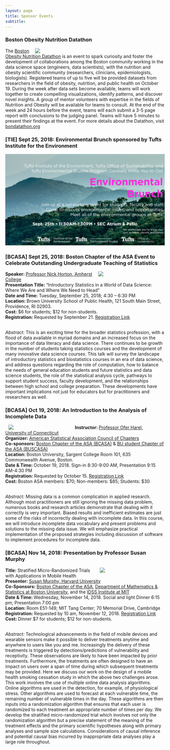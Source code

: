 ```yaml
---
layout: page
title: Sponsor Events
subtitle: 
---
```


<h3> Boston Obesity Nutrition Datathon</h3>

<p><img src="http://bondatathon.org/wp-content/uploads/2018/07/BOND_Logo-1.jpg" width="400px" align="right" hspace="10">

<p> The <a href="http://bondatathon.org/">Boston Obesity Nutrition Datathon</a> is an event to spark curiosity and foster the development of collaborations among the Boston community working in the data science space (engineers, data scientists), with the nutrition and obesity scientific community (researchers, clinicians, epidemiologists, biologists). Registered teams of up to five will be provided datasets from researchers in the field of obesity, nutrition, and public health on October 19. During the week after data sets become available, teams will work together to create compelling visualizations, identify patterns, and discover novel insights. A group of mentor volunteers with expertise in the fields of Nutrition and Obesity will be available for teams to consult. At the end of the week and 24 hours before the event, teams will each submit a 3-5 page report with conclusions to the judging panel. Teams will have 5 minutes to present their findings at the event. For more details about the Datathon, visit <a href="http://bondatathon.org/">bondatathon.org</a>

<h3>[TIE] Sept 25, 2018: Environmental Brunch sponsored by Tufts Institute for the Environment</h3>

![](/img/partners/tie_env_brunch.jpg)

<h3>[BCASA] Sept 25, 2018: Boston Chapter of the ASA Event to Celebrate Outstanding Undergraduate Teaching of Statistics</h3>

<p><img src="https://www.amherst.edu/system/files/styles/original/private/media/photo/1545596.jpg" width="200px" align="right" hspace="10">

<b>Speaker: </b><a href="https://www.amherst.edu/people/facstaff/nhorton">Professor Nick Horton, Amherst College</a>
<br>
<b>Presentation Title: </b>“Introductory Statistics in a World of Data Science: Where We Are and Where We Need to Head”
<br>
<b>Date and Time: </b>Tuesday, September 25, 2018; 4:30 – 6:30 PM 
<br>
<b>Location: </b>Brown University School of Public Health,  121 South Main Street, Providence, RI 02903.
<br>
<b>Cost:</b> $6 for students; $12 for non-students.
<br>
<b>Registration: </b>Requested by September 21. <a href="http://bcasa2018horton.eventbrite.com">Registration Link</a>
<br><br>

<i>Abstract:</i> This is an exciting time for the broader statistics profession, with a flood of data available in myriad domains and an increased focus on the importance of data literacy and data science. There continues to be growth in the number of students taking statistics courses and the development of many innovative data science courses. This talk will survey the landscape of introductory statistics and biostatistics courses in an era of data science, and address questions regarding the role of computation, how to balance the needs of general education students and future statistics and data science students, the role of the statistical analysis cycle, pathways to support student success, faculty development, and the relationships between high school and college preparation. These developments have important implications not just for educators but for practitioners and researchers as well.</p>

<h3>[BCASA] Oct 19, 2018: An Introduction to the Analysis of Incomplete Data</h3>

<p><img src="https://i1.rgstatic.net/ii/profile.image/277557917306890-1443186372601_Q512/Ofer_Harel.jpg" width="200px" align="left" hspace="10">

<b>Instructor: </b><a href="https://stat.uconn.edu/ofer-harel/">Professor Ofer Harel, University of Connecticut</a>
<br>
<b>Organizer: </b><a href="http://community.amstat.org/coc/home">American Statistical Association Council of Chapters</a>
<br>
<b>Co-sponsors: </b><a href="http://community.amstat.org/bostonchapter/home">Boston Chapter of the ASA (BCASA)</a> & <a href="https://www.bu.edu/stat/bu-student-chapter-of-the-asa/">BU student Chapter of the ASA (BUSCASA)</a>
<br>
<b>Location: </b>Boston University, Sargent College Room 101, 635 Commonwealth Avenue, Boston. 
<br>
<b>Date & Time: </b>October 19, 2018. Sign-in 8:30-9:00 AM, Presentation 9:15 AM-4:30 PM
<br>
<b>Registration: </b>Requested by October 15. <a href="http://bcasa2018IncompleteData.eventbrite.com">Registration Link</a> 
<br>
<b>Cost: </b>Boston ASA members: $70; Non-members: $85; Students: $30
<br><br>

<i>Abstract:</i> Missing data is a common complication in applied research. Although most practitioners are still ignoring the missing data problem, numerous books and research articles demonstrate that dealing with it correctly is very important. Biased results and inefficient estimates are just some of the risks of incorrectly dealing with incomplete data. In this course, we will introduce incomplete data vocabulary and present problems and solutions to the missing data issue. We will emphasize practical implementation of the proposed strategies including discussion of software to implement procedures for incomplete data.</p>

<h3>[BCASA] Nov 14, 2018: Presentation by Professor Susan Murphy</h3>

<p><img src="https://methodology.psu.edu/sites/all/images/people/scientists/smurphy/sam.jpg" width="200px" align="right" hspace="5">

<b>Title: </b>Stratified Micro-Randomized Trials with Applications in Mobile Health
<br>
<b>Presenter: </b><a href="https://www.seas.harvard.edu/directory/samurphy">Susan Murphy, Harvard University</a>
<br>
<b>Co-Sponsors: </b><a href="http://community.amstat.org/bostonchapter/home">Boston Chapter of the ASA</a>, <a href="http://www.bu.edu/math/">Department of Mathematics & Statistics at Boston University</a>, and the <a href="https://idss.mit.edu/">IDSS Institute at MIT</a>
<br>
<b>Date & Time: </b>Wednesday, November 14, 2018. Social and light Dinner 6:15 pm; Presentation 7:00 pm
<br>
<b>Location: </b>Room E51-149; MIT Tang Center; 70 Memorial Drive, Cambridge
<br>
<b>Registration: </b>Requested by 10 am, November 12, 2018. <a href="https://bcasa2018nov.eventbrite.com">Registration Link</a> 
<br>
<b>Cost: </b>Dinner $7 for students; $12 for non-students. 
<br><br>

<i>Abstract:</i> Technological advancements in the field of mobile devices and wearable sensors make it possible to deliver treatments anytime and anywhere to users like you and me. Increasingly the delivery of these treatments is triggered by detections/predictions of vulnerability and receptivity. These observations are likely to have been impacted by prior treatments. Furthermore, the treatments are often designed to have an impact on users over a span of time during which subsequent treatments may be provided. Here we discuss our work on the design of a mobile health smoking cessation study in which the above two challenges arose. This work involves the use of multiple online data analysis algorithms. Online algorithms are used in the detection, for example, of physiological stress. Other algorithms are used to forecast at each vulnerable time, the remaining number of vulnerable times in the day. These algorithms are then inputs into a randomization algorithm that ensures that each user is randomized to each treatment an appropriate number of times per day. We develop the stratified micro-randomized trial which involves not only the randomization algorithm but a precise statement of the meaning of the treatment effects and the primary scientific hypotheses along with primary analyses and sample size calculations. Considerations of causal inference and potential causal bias incurred by inappropriate data analyses play a large role throughout.</p>
